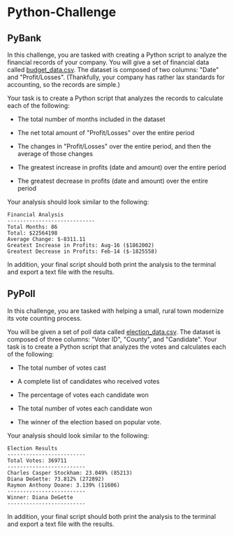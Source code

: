 # Python-Challenge


## PyBank

In this challenge, you are tasked with creating a Python script to analyze the financial records of your company. You will give a set of financial data called [budget_data.csv](PyBank/Resources/budget_data.csv). The dataset is composed of two columns: "Date" and "Profit/Losses". (Thankfully, your company has rather lax standards for accounting, so the records are simple.)

Your task is to create a Python script that analyzes the records to calculate each of the following:

* The total number of months included in the dataset

* The net total amount of "Profit/Losses" over the entire period

* The changes in "Profit/Losses" over the entire period, and then the average of those changes

* The greatest increase in profits (date and amount) over the entire period

* The greatest decrease in profits (date and amount) over the entire period

Your analysis should look similar to the following:

  ```text
  Financial Analysis
  ----------------------------
  Total Months: 86
  Total: $22564198
  Average Change: $-8311.11
  Greatest Increase in Profits: Aug-16 ($1862002)
  Greatest Decrease in Profits: Feb-14 ($-1825558)
  ```

In addition, your final script should both print the analysis to the terminal and export a text file with the results.


## PyPoll

In this challenge, you are tasked with helping a small, rural town modernize its vote counting process.

You will be given a set of poll data called [election_data.csv](PyPoll/Resources/election_data.csv). The dataset is composed of three columns: "Voter ID", "County", and "Candidate". Your task is to create a Python script that analyzes the votes and calculates each of the following:

* The total number of votes cast

* A complete list of candidates who received votes

* The percentage of votes each candidate won

* The total number of votes each candidate won

* The winner of the election based on popular vote.

Your analysis should look similar to the following:


  ```text
  Election Results
  -------------------------
  Total Votes: 369711
  -------------------------
  Charles Casper Stockham: 23.049% (85213)
  Diana DeGette: 73.812% (272892)
  Raymon Anthony Doane: 3.139% (11606)
  -------------------------
  Winner: Diana DeGette
  -------------------------
  ```

In addition, your final script should both print the analysis to the terminal and export a text file with the results.

